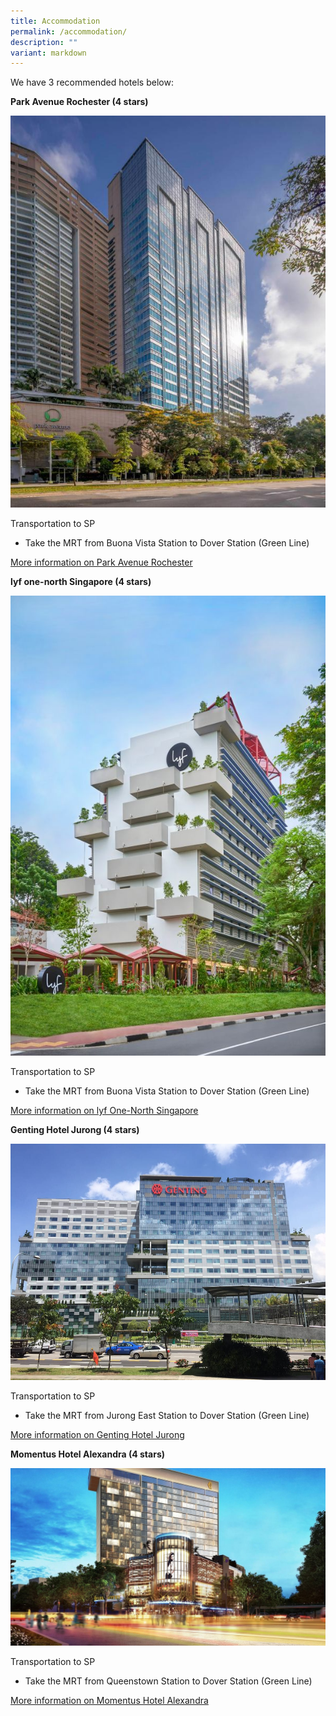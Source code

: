 ```yaml
---
title: Accommodation
permalink: /accommodation/
description: ""
variant: markdown
---
```

We have 3 recommended hotels below:

**Park Avenue Rochester (4 stars)**

![](/images/park-avenue-rochester.jpg)

Transportation to SP
* Take the MRT from Buona Vista Station to Dover Station (Green Line)

[More information on Park Avenue Rochester](https://parkavenuegroup.com/property/singapore-rochester-parkavenue/)

**lyf one-north Singapore (4 stars)**

![](/images/lyf.jpg)

Transportation to SP
* Take the MRT from Buona Vista Station to Dover Station (Green Line)

[More information on lyf One-North Singapore](https://www.discoverasr.com/en/lyf/singapore/lyf-one-north-singapore)

**Genting Hotel Jurong (4 stars)**

![](/images/genting-hotel-jurong.jpg)

Transportation to SP
* Take the MRT from Jurong East Station to Dover Station (Green Line)

[More information on Genting Hotel Jurong](https://www.tripadvisor.com.sg/Hotel_Review-g294265-d7612688-Reviews-Genting_Hotel_Jurong-Singapore.html)


**Momentus Hotel Alexandra (4 stars)**

![](/images/momentus-hotel.jpg)

Transportation to SP
* Take the MRT from Queenstown Station to Dover Station (Green Line)

[More information on Momentus Hotel Alexandra](https://www.momentushotels.com/?utm_source=local-directories&utm_medium=organic&utm_campaign=travelclick-localconnect)